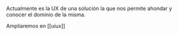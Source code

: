 Actualmente es la UX de una solución la que nos permite ahondar y conocer el dominio de la misma.

Ampliaremos en [[uiux]]